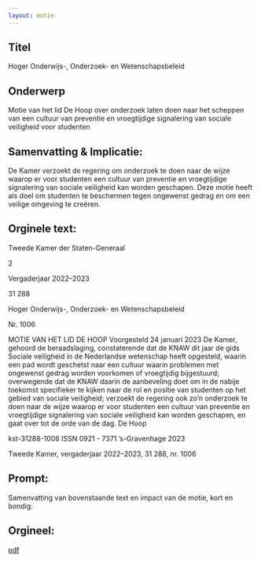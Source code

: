```yaml
---
layout: motie
---
```

## Titel
Hoger Onderwijs-, Onderzoek- en Wetenschapsbeleid
## Onderwerp
Motie van het lid De Hoop over onderzoek laten doen naar het scheppen van een cultuur van preventie en vroegtijdige signalering van sociale veiligheid voor studenten 
## Samenvatting & Implicatie:

De Kamer verzoekt de regering om onderzoek te doen naar de wijze waarop er voor studenten een cultuur van preventie en vroegtijdige signalering van sociale veiligheid kan worden geschapen. Deze motie heeft als doel om studenten te beschermen tegen ongewenst gedrag en om een veilige omgeving te creëren.
## Orginele text:


Tweede Kamer der Staten-Generaal

2

Vergaderjaar 2022–2023

31 288

Hoger Onderwijs-, Onderzoek- en
Wetenschapsbeleid

Nr. 1006

MOTIE VAN HET LID DE HOOP
Voorgesteld 24 januari 2023
De Kamer,
gehoord de beraadslaging,
constaterende dat de KNAW dit jaar de gids Sociale veiligheid in de
Nederlandse wetenschap heeft opgesteld, waarin een pad wordt
geschetst naar een cultuur waarin problemen met ongewenst gedrag
worden voorkomen of vroegtijdig bijgestuurd;
overwegende dat de KNAW daarin de aanbeveling doet om in de nabije
toekomst specifieker te kijken naar de rol en positie van studenten op het
gebied van sociale veiligheid;
verzoekt de regering ook zo’n onderzoek te doen naar de wijze waarop er
voor studenten een cultuur van preventie en vroegtijdige signalering van
sociale veiligheid kan worden geschapen,
en gaat over tot de orde van de dag.
De Hoop

kst-31288-1006
ISSN 0921 - 7371
’s-Gravenhage 2023

Tweede Kamer, vergaderjaar 2022–2023, 31 288, nr. 1006


## Prompt:
Samenvatting van bovenstaande text en impact van de motie, kort en bondig:

## Orgineel:
[pdf](https://gegevensmagazijn.tweedekamer.nl/OData/v4/2.0/Document(b9939bf3-324c-41b2-aa80-b1b6db81e97a)/resource)
